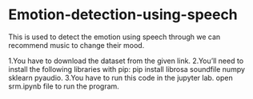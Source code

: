 # Emotion-detection-using-speech
This is used to detect the emotion using speech through we can recommend music to change their mood.

1.You have to download the dataset from the given link.
2.You’ll need to install the following libraries with pip:
  pip install librosa soundfile numpy sklearn pyaudio.
3.You have to run this code in the jupyter lab.
  open srm.ipynb file to run the program.
